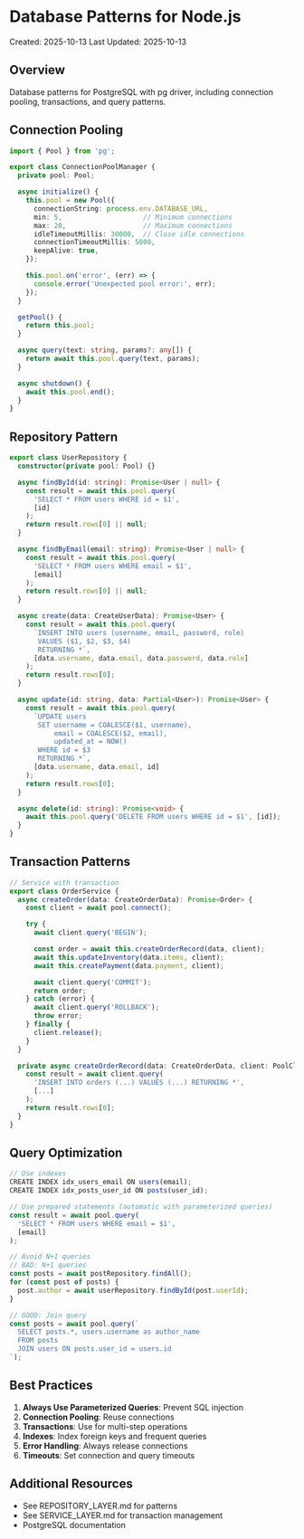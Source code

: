 # Database Patterns for Node.js

Created: 2025-10-13
Last Updated: 2025-10-13

## Overview

Database patterns for PostgreSQL with pg driver, including connection pooling, transactions, and query patterns.

## Connection Pooling

```typescript
import { Pool } from 'pg';

export class ConnectionPoolManager {
  private pool: Pool;

  async initialize() {
    this.pool = new Pool({
      connectionString: process.env.DATABASE_URL,
      min: 5,                    // Minimum connections
      max: 20,                   // Maximum connections
      idleTimeoutMillis: 30000,  // Close idle connections
      connectionTimeoutMillis: 5000,
      keepAlive: true,
    });

    this.pool.on('error', (err) => {
      console.error('Unexpected pool error:', err);
    });
  }

  getPool() {
    return this.pool;
  }

  async query(text: string, params?: any[]) {
    return await this.pool.query(text, params);
  }

  async shutdown() {
    await this.pool.end();
  }
}
```

## Repository Pattern

```typescript
export class UserRepository {
  constructor(private pool: Pool) {}

  async findById(id: string): Promise<User | null> {
    const result = await this.pool.query(
      'SELECT * FROM users WHERE id = $1',
      [id]
    );
    return result.rows[0] || null;
  }

  async findByEmail(email: string): Promise<User | null> {
    const result = await this.pool.query(
      'SELECT * FROM users WHERE email = $1',
      [email]
    );
    return result.rows[0] || null;
  }

  async create(data: CreateUserData): Promise<User> {
    const result = await this.pool.query(
      `INSERT INTO users (username, email, password, role)
       VALUES ($1, $2, $3, $4)
       RETURNING *`,
      [data.username, data.email, data.password, data.role]
    );
    return result.rows[0];
  }

  async update(id: string, data: Partial<User>): Promise<User> {
    const result = await this.pool.query(
      `UPDATE users 
       SET username = COALESCE($1, username),
           email = COALESCE($2, email),
           updated_at = NOW()
       WHERE id = $3
       RETURNING *`,
      [data.username, data.email, id]
    );
    return result.rows[0];
  }

  async delete(id: string): Promise<void> {
    await this.pool.query('DELETE FROM users WHERE id = $1', [id]);
  }
}
```

## Transaction Patterns

```typescript
// Service with transaction
export class OrderService {
  async createOrder(data: CreateOrderData): Promise<Order> {
    const client = await pool.connect();

    try {
      await client.query('BEGIN');

      const order = await this.createOrderRecord(data, client);
      await this.updateInventory(data.items, client);
      await this.createPayment(data.payment, client);

      await client.query('COMMIT');
      return order;
    } catch (error) {
      await client.query('ROLLBACK');
      throw error;
    } finally {
      client.release();
    }
  }

  private async createOrderRecord(data: CreateOrderData, client: PoolClient) {
    const result = await client.query(
      'INSERT INTO orders (...) VALUES (...) RETURNING *',
      [...]
    );
    return result.rows[0];
  }
}
```

## Query Optimization

```typescript
// Use indexes
CREATE INDEX idx_users_email ON users(email);
CREATE INDEX idx_posts_user_id ON posts(user_id);

// Use prepared statements (automatic with parameterized queries)
const result = await pool.query(
  'SELECT * FROM users WHERE email = $1',
  [email]
);

// Avoid N+1 queries
// BAD: N+1 queries
const posts = await postRepository.findAll();
for (const post of posts) {
  post.author = await userRepository.findById(post.userId);
}

// GOOD: Join query
const posts = await pool.query(`
  SELECT posts.*, users.username as author_name
  FROM posts
  JOIN users ON posts.user_id = users.id
`);
```

## Best Practices

1. **Always Use Parameterized Queries**: Prevent SQL injection
2. **Connection Pooling**: Reuse connections
3. **Transactions**: Use for multi-step operations
4. **Indexes**: Index foreign keys and frequent queries
5. **Error Handling**: Always release connections
6. **Timeouts**: Set connection and query timeouts

## Additional Resources

- See REPOSITORY_LAYER.md for patterns
- See SERVICE_LAYER.md for transaction management
- PostgreSQL documentation
